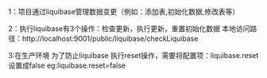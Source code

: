 1：项目通过liquibase管理数据变更（例如：添加表,初始化数据,修改表等）

2：执行liquibase有3个操作：检查更新，执行更新，重置初始化数据
   本地访问路径：http://localhost:9001/public/liquibase/checkLiquibase
    

3:在生产环境 为了防止liquibase  执行reset操作，需要将配置项：liquibase.reset 设置成false
eg:liquibase.reset=false